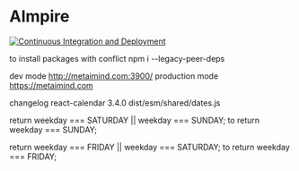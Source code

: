 # AImpire

[![Continuous Integration and Deployment](https://github.com/tcmfiles/Aiempire/actions/workflows/file.yml/badge.svg)](https://github.com/tcmfiles/Aiempire/actions/workflows/file.yml)


to install packages with conflict
npm i  --legacy-peer-deps

dev mode
http://metaimind.com:3900/
production mode
https://metaimind.com

changelog
react-calendar 3.4.0
dist/esm/shared/dates.js 


return weekday === SATURDAY || weekday === SUNDAY;
to
return weekday === SUNDAY;



return weekday === FRIDAY || weekday === SATURDAY;
to
return weekday === FRIDAY;



